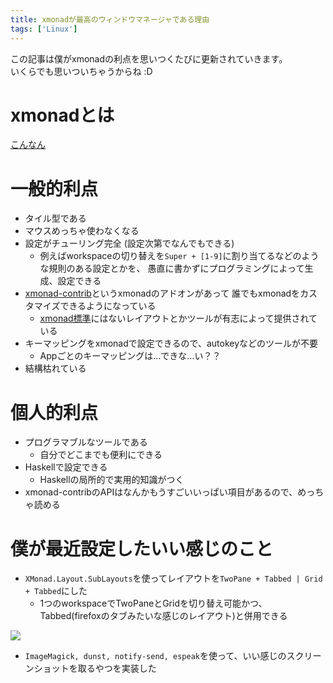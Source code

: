 ```yaml
---
title: xmonadが最高のウィンドウマネージャである理由
tags: ['Linux']
---
```

この記事は僕がxmonadの利点を思いつくたびに更新されていきます。  
いくらでも思いついちゃうからね :D


# xmonadとは
[こんなん](https://ja.wikipedia.org/wiki/Xmonad)


# 一般的利点
- タイル型である
- マウスめっちゃ使わなくなる
- 設定がチューリング完全 (設定次第でなんでもできる)
    - 例えばworkspaceの切り替えを`Super + [1-9]`に割り当てるなどのような規則のある設定とかを、
      愚直に書かずにプログラミングによって生成、設定できる
- [xmonad-contrib](http://xmonad.org/xmonad-docs/xmonad-contrib/)というxmonadのアドオンがあって
  誰でもxmonadをカスタマイズできるようになっている
    - [xmonad標準](http://xmonad.org/xmonad-docs/xmonad/)にはないレイアウトとかツールが有志によって提供されている
- キーマッピングをxmonadで設定できるので、autokeyなどのツールが不要
    - Appごとのキーマッピングは…できな…い？？
- 結構枯れている


# 個人的利点
- プログラマブルなツールである
    - 自分でどこまでも便利にできる
- Haskellで設定できる
    - Haskellの局所的で実用的知識がつく
- xmonad-contribのAPIはなんかもうすごいいっぱい項目があるので、めっちゃ読める


# 僕が最近設定したいい感じのこと
- `XMonad.Layout.SubLayouts`を使ってレイアウトを`TwoPane + Tabbed | Grid + Tabbed`にした
    - 1つのworkspaceでTwoPaneとGridを切り替え可能かつ、Tabbed(firefoxのタブみたいな感じのレイアウト)と併用できる

![](/2016-09-29-xmonad_is_best_the_wm/ex-tabbed-twopane.png)

- `ImageMagick, dunst, notify-send, espeak`を使って、いい感じのスクリーンショットを取るやつを実装した
